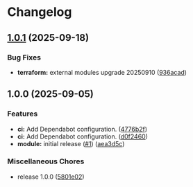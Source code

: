 # Changelog

## [1.0.1](https://github.com/gocloudLa/terraform-aws-wrapper-service-scheduler/compare/v1.0.0...v1.0.1) (2025-09-18)


### Bug Fixes

* **terraform:** external modules upgrade 20250910 ([936acad](https://github.com/gocloudLa/terraform-aws-wrapper-service-scheduler/commit/936acadc34bd869781362662414e3520275e9c71))

## 1.0.0 (2025-09-05)


### Features

* **ci:** Add Dependabot configuration. ([4776b2f](https://github.com/gocloudLa/terraform-aws-wrapper-service-scheduler/commit/4776b2f5476e70053cc104637a21e9da6c51f905))
* **ci:** Add Dependabot configuration. ([d0f2460](https://github.com/gocloudLa/terraform-aws-wrapper-service-scheduler/commit/d0f24603f55470b2257e8b53d18b37ed708ceca3))
* **module:** initial release ([#1](https://github.com/gocloudLa/terraform-aws-wrapper-service-scheduler/issues/1)) ([aea3d5c](https://github.com/gocloudLa/terraform-aws-wrapper-service-scheduler/commit/aea3d5c543d482ba86ab3d7211f579d4d8760496))


### Miscellaneous Chores

* release 1.0.0 ([5801e02](https://github.com/gocloudLa/terraform-aws-wrapper-service-scheduler/commit/5801e02ec786dc3a7e1a67bc3a80dadbad093dab))
